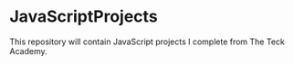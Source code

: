 # JavaScriptProjects
This repository will contain JavaScript projects I complete from The Teck Academy.
